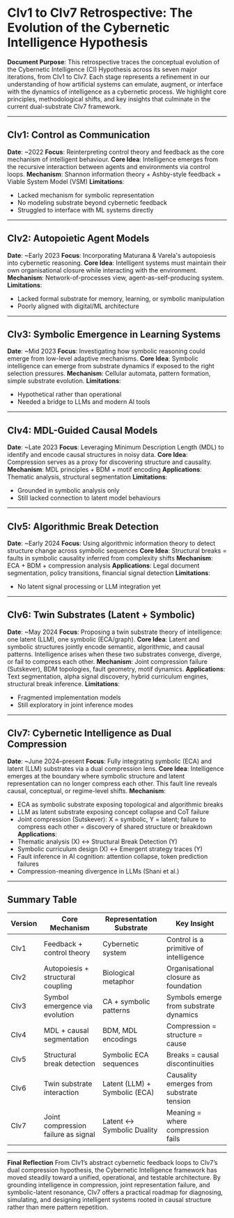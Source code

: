 # CIv1 to CIv7 Retrospective: The Evolution of the Cybernetic Intelligence Hypothesis

**Document Purpose**: This retrospective traces the conceptual evolution of the Cybernetic Intelligence (CI) Hypothesis across its seven major iterations, from CIv1 to CIv7. Each stage represents a refinement in our understanding of how artificial systems can emulate, augment, or interface with the dynamics of intelligence as a cybernetic process. We highlight core principles, methodological shifts, and key insights that culminate in the current dual-substrate CIv7 framework.

---

## CIv1: Control as Communication

**Date**: \~2022
**Focus**: Reinterpreting control theory and feedback as the core mechanism of intelligent behaviour.
**Core Idea**: Intelligence emerges from the recursive interaction between agents and environments via control loops.
**Mechanism**: Shannon information theory + Ashby-style feedback + Viable System Model (VSM)
**Limitations**:

* Lacked mechanism for symbolic representation
* No modeling substrate beyond cybernetic feedback
* Struggled to interface with ML systems directly

---

## CIv2: Autopoietic Agent Models

**Date**: \~Early 2023
**Focus**: Incorporating Maturana & Varela's autopoiesis into cybernetic reasoning.
**Core Idea**: Intelligent systems must maintain their own organisational closure while interacting with the environment.
**Mechanism**: Network-of-processes view, agent-as-self-producing system.
**Limitations**:

* Lacked formal substrate for memory, learning, or symbolic manipulation
* Poorly aligned with digital/ML architecture

---

## CIv3: Symbolic Emergence in Learning Systems

**Date**: \~Mid 2023
**Focus**: Investigating how symbolic reasoning could emerge from low-level adaptive mechanisms.
**Core Idea**: Symbolic intelligence can emerge from substrate dynamics if exposed to the right selection pressures.
**Mechanism**: Cellular automata, pattern formation, simple substrate evolution.
**Limitations**:

* Hypothetical rather than operational
* Needed a bridge to LLMs and modern AI tools

---

## CIv4: MDL-Guided Causal Models

**Date**: \~Late 2023
**Focus**: Leveraging Minimum Description Length (MDL) to identify and encode causal structures in noisy data.
**Core Idea**: Compression serves as a proxy for discovering structure and causality.
**Mechanism**: MDL principles + BDM + motif encoding
**Applications**: Thematic analysis, structural segmentation
**Limitations**:

* Grounded in symbolic analysis only
* Still lacked connection to latent model behaviours

---

## CIv5: Algorithmic Break Detection

**Date**: \~Early 2024
**Focus**: Using algorithmic information theory to detect structure change across symbolic sequences
**Core Idea**: Structural breaks = faults in symbolic causality inferred from complexity shifts
**Mechanism**: ECA + BDM + compression analysis
**Applications**: Legal document segmentation, policy transitions, financial signal detection
**Limitations**:

* No latent signal processing or LLM integration yet

---

## CIv6: Twin Substrates (Latent + Symbolic)

**Date**: \~May 2024
**Focus**: Proposing a twin substrate theory of intelligence: one latent (LLM), one symbolic (ECA/graph).
**Core Idea**: Latent and symbolic structures jointly encode semantic, algorithmic, and causal patterns. Intelligence arises when these two substrates converge, diverge, or fail to compress each other.
**Mechanism**: Joint compression failure (Sutskever), BDM topologies, fault geometry, motif dynamics.
**Applications**: Text segmentation, alpha signal discovery, hybrid curriculum engines, structural break inference.
**Limitations**:

* Fragmented implementation models
* Still exploratory in joint inference modes

---

## CIv7: Cybernetic Intelligence as Dual Compression

**Date**: \~June 2024–present
**Focus**: Fully integrating symbolic (ECA) and latent (LLM) substrates via a dual compression lens.
**Core Idea**: Intelligence emerges at the boundary where symbolic structure and latent representation can no longer compress each other. This fault line reveals causal, conceptual, or regime-level shifts.
**Mechanism**:

* ECA as symbolic substrate exposing topological and algorithmic breaks
* LLM as latent substrate exposing concept collapse and CoT failure
* Joint compression (Sutskever): X = symbolic, Y = latent; failure to compress each other = discovery of shared structure or breakdown
  **Applications**:
* Thematic analysis (X) ↔ Structural Break Detection (Y)
* Symbolic curriculum design (X) ↔ Emergent strategy traces (Y)
* Fault inference in AI cognition: attention collapse, token prediction failures
* Compression-meaning divergence in LLMs (Shani et al.)

---

## Summary Table

| Version | Core Mechanism                      | Representation Substrate      | Key Insight                              |
| ------- | ----------------------------------- | ----------------------------- | ---------------------------------------- |
| CIv1    | Feedback + control theory           | Cybernetic system             | Control is a primitive of intelligence   |
| CIv2    | Autopoiesis + structural coupling   | Biological metaphor           | Organisational closure as foundation     |
| CIv3    | Symbol emergence via evolution      | CA + symbolic patterns        | Symbols emerge from substrate dynamics   |
| CIv4    | MDL + causal segmentation           | BDM, MDL encodings            | Compression = structure = cause          |
| CIv5    | Structural break detection          | Symbolic ECA sequences        | Breaks = causal discontinuities          |
| CIv6    | Twin substrate interaction          | Latent (LLM) + Symbolic (ECA) | Causality emerges from substrate tension |
| CIv7    | Joint compression failure as signal | Latent ↔ Symbolic Duality     | Meaning = where compression fails        |

---

**Final Reflection**
From CIv1’s abstract cybernetic feedback loops to CIv7’s dual compression hypothesis, the Cybernetic Intelligence framework has moved steadily toward a unified, operational, and testable architecture. By grounding intelligence in compression, joint representation failure, and symbolic-latent resonance, CIv7 offers a practical roadmap for diagnosing, simulating, and designing intelligent systems rooted in causal structure rather than mere pattern repetition.

